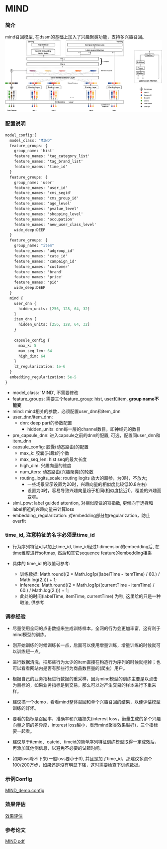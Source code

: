 # MIND

### 简介

mind召回模型, 在dssm的基础上加入了兴趣聚类功能，支持多兴趣召回。
![mind](../../images/models/mind.png)

### 配置说明

```protobuf
model_config:{
  model_class: "MIND"
  feature_groups: {
    group_name: 'hist'
    feature_names: 'tag_category_list'
    feature_names: 'tag_brand_list'
    feature_naems: 'time_id'
  }
  feature_groups: {
    group_name: 'user'
    feature_names: 'user_id'
    feature_names: 'cms_segid'
    feature_names: 'cms_group_id'
    feature_names: 'age_level'
    feature_names: 'pvalue_level'
    feature_names: 'shopping_level'
    feature_names: 'occupation'
    feature_names: 'new_user_class_level'
    wide_deep:DEEP
  }
  feature_groups: {
    group_name: "item"
    feature_names: 'adgroup_id'
    feature_names: 'cate_id'
    feature_names: 'campaign_id'
    feature_names: 'customer'
    feature_names: 'brand'
    feature_names: 'price'
    feature_names: 'pid'
    wide_deep:DEEP
  }
  mind {
    user_dnn {
      hidden_units: [256, 128, 64, 32]
    }
    item_dnn {
      hidden_units: [256, 128, 64, 32]
    }

    capsule_config {
      max_k: 5
      max_seq_len: 64
      high_dim: 64
    }
    l2_regularization: 1e-6
  }
  embedding_regularization: 5e-5
}
```

- model_class: 'MIND', 不需要修改
- feature_groups: 需要三个feature_group: hist, user和item, **group name不能变**
- mind: mind相关的参数，必须配置user_dnn和item_dnn
- user_dnn/item_dnn:
  - dnn: deep part的参数配置
    - hidden_units: dnn每一层的channel数目，即神经元的数目
- pre_capsule_dnn: 进入capsule之前的dnn的配置, 可选，配置同user_dnn和item_dnn
- capsule_config: 胶囊(动态路由)的配置
  - max_k: 胶囊(兴趣)的个数
  - max_seq_len: hist seq的最大长度
  - high_dim: 兴趣向量的维度
  - num_iters: 动态路由(兴趣聚类)的轮数
  - routing_logits_scale: routing logits 放大的超参，为0时，不放大;
    - 一些场景显示设置为20时，兴趣向量的相似度比较低(0.8左右)
    - 设置为0时，容易导致兴趣向量趋于相同(相似度接近1)，覆盖的兴趣面变窄。
- simi_pow: label guided attention, 对相似度做的幂指数, 更倾向于选择和label相近的兴趣向量来计算loss
- embedding_regularization: 对embedding部分加regularization，防止overfit

### time_id, 注意特征的名字必须是time_id

- 行为序列特征可以加上time_id, time_id经过1 dimension的embedding后, 在time维度进行softmax, 然后和其它sequence feature的embedding相乘

- 具体的 time_id 的取值可参考:

  - 训练数据:  Math.round((2 * Math.log1p((labelTime - itemTime) / 60.) / Math.log(2.))) + 1;
  - inference: Math.round((2 * Math.log1p((currentTime - itemTime) / 60.) / Math.log(2.))) + 1;
  - 此处的时间(labelTime, itemTime, currentTime) 为秒, 这里给的只是一种取法, 供参考

### 调参经验

- 尽量使用全网的点击数据来生成训练样本，全网的行为会更加丰富，这有利于mind模型的训练。

- 刚开始训练的时候训练长一点，后面可以使用增量训练，增量训练的时候就可以训练短一点。

- 进行数据清洗，把那些行为太少的item直接在构造行为序列的时候就挖掉；也可以看看网站内是否有那些行为商品数巨量的(爬虫）用户。

- 根据自己的业务指标进行数据的重采样，因为mind模型的训练主要是以点击为目标的，如果业务指标是到交易，那么可以对产生交易的样本进行下重采样。

- 建议搞一个demo，看看mind整体召回和单个兴趣召回的结果，以便评估模型训练的好坏。

- 要看的指标是召回率，准确率和兴趣损失(interest loss，衡量生成的多个兴趣向量之前的差异度，interest loss越小，表示mind聚类效果越好)，三个指标要一起看。

- 建议基于itemid、cateid、timeid的简单序列特征训练模型取得一定成效后，再添加其他侧信息，以避免不必要的试错时间。

- 如果loss降不下来(一般loss要小于3), 并且是加了time_id，那建议多跑个100/200万步，如果还是没有明显下降，这时需要检查下训练数据。

### 示例Config

[MIND_demo.config](https://easyrec.oss-cn-beijing.aliyuncs.com/config/mind.config)

### 效果评估

[效果评估](https://easyrec.oss-cn-beijing.aliyuncs.com/docs/recall_eval.pdf)

### 参考论文

[MIND.pdf](https://arxiv.org/pdf/1904.08030.pdf)
